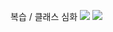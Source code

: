 복습 / 클래스 심화
<img src="https://img.shields.io/badge/Firebase-FFCA28?style=flat-square&logo=firebase&logoColor=white"/>
 <a href="링크"><img src="[https://www.youtube.com/watch?v=_P-3WRYy3Ys](https://img.shields.io/badge/Firebase-FFCA28?style=flat-square&logo=firebase&logoColor=white)"/></a>
